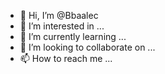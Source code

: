 - 👋 Hi, I’m @Bbaalec
- 👀 I’m interested in ...
- 🌱 I’m currently learning ...
- 💞️ I’m looking to collaborate on ...
- 📫 How to reach me ...

<!---
Bbaalec/Bbaalec is a ✨ special ✨ repository because its `README.md` (this file) appears on your GitHub profile.
You can click the Preview link to take a look at your changes.
--->
